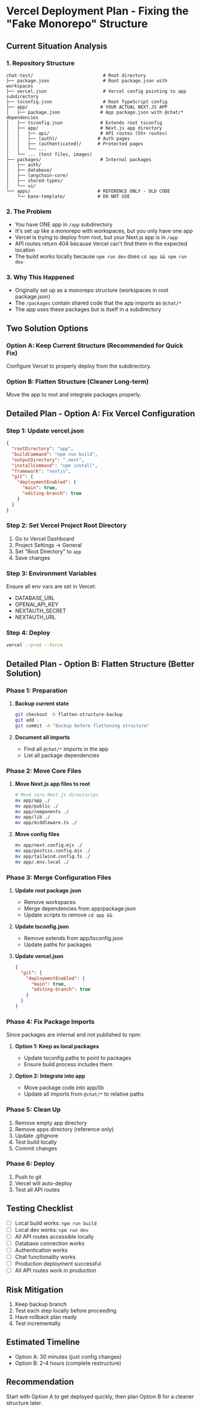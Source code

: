 # Vercel Deployment Plan - Fixing the "Fake Monorepo" Structure

## Current Situation Analysis

### 1. Repository Structure
```
chat-test/                          # Root directory
├── package.json                    # Root package.json with workspaces
├── vercel.json                     # Vercel config pointing to app subdirectory
├── tsconfig.json                   # Root TypeScript config
├── app/                           # YOUR ACTUAL NEXT.JS APP
│   ├── package.json               # App package.json with @chat/* dependencies
│   ├── tsconfig.json              # Extends root tsconfig
│   ├── app/                       # Next.js app directory
│   │   ├── api/                   # API routes (55+ routes)
│   │   ├── (auth)/               # Auth pages
│   │   ├── (authenticated)/      # Protected pages
│   │   └── ...
│   └── ... (test files, images)
├── packages/                      # Internal packages
│   ├── auth/
│   ├── database/
│   ├── langchain-core/
│   ├── shared-types/
│   └── ui/
└── apps/                         # REFERENCE ONLY - OLD CODE
    └── base-template/            # DO NOT USE
```

### 2. The Problem
- You have ONE app in `/app` subdirectory
- It's set up like a monorepo with workspaces, but you only have one app
- Vercel is trying to deploy from root, but your Next.js app is in `/app`
- API routes return 404 because Vercel can't find them in the expected location
- The build works locally because `npm run dev` does `cd app && npm run dev`

### 3. Why This Happened
- Originally set up as a monorepo structure (workspaces in root package.json)
- The `/packages` contain shared code that the app imports as `@chat/*`
- The app uses these packages but is itself in a subdirectory

## Two Solution Options

### Option A: Keep Current Structure (Recommended for Quick Fix)
Configure Vercel to properly deploy from the subdirectory.

### Option B: Flatten Structure (Cleaner Long-term)
Move the app to root and integrate packages properly.

## Detailed Plan - Option A: Fix Vercel Configuration

### Step 1: Update vercel.json
```json
{
  "rootDirectory": "app",
  "buildCommand": "npm run build",
  "outputDirectory": ".next",
  "installCommand": "npm install",
  "framework": "nextjs",
  "git": {
    "deploymentEnabled": {
      "main": true,
      "editing-branch": true
    }
  }
}
```

### Step 2: Set Vercel Project Root Directory
1. Go to Vercel Dashboard
2. Project Settings → General
3. Set "Root Directory" to `app`
4. Save changes

### Step 3: Environment Variables
Ensure all env vars are set in Vercel:
- DATABASE_URL
- OPENAI_API_KEY
- NEXTAUTH_SECRET
- NEXTAUTH_URL

### Step 4: Deploy
```bash
vercel --prod --force
```

## Detailed Plan - Option B: Flatten Structure (Better Solution)

### Phase 1: Preparation
1. **Backup current state**
   ```bash
   git checkout -b flatten-structure-backup
   git add .
   git commit -m "Backup before flattening structure"
   ```

2. **Document all imports**
   - Find all `@chat/*` imports in the app
   - List all package dependencies

### Phase 2: Move Core Files
1. **Move Next.js app files to root**
   ```bash
   # Move core Next.js directories
   mv app/app ./
   mv app/public ./
   mv app/components ./
   mv app/lib ./
   mv app/middleware.ts ./
   ```

2. **Move config files**
   ```bash
   mv app/next.config.mjs ./
   mv app/postcss.config.mjs ./
   mv app/tailwind.config.ts ./
   mv app/.env.local ./
   ```

### Phase 3: Merge Configuration Files
1. **Update root package.json**
   - Remove workspaces
   - Merge dependencies from app/package.json
   - Update scripts to remove `cd app &&`

2. **Update tsconfig.json**
   - Remove extends from app/tsconfig.json
   - Update paths for packages

3. **Update vercel.json**
   ```json
   {
     "git": {
       "deploymentEnabled": {
         "main": true,
         "editing-branch": true
       }
     }
   }
   ```

### Phase 4: Fix Package Imports
Since packages are internal and not published to npm:

1. **Option 1: Keep as local packages**
   - Update tsconfig paths to point to packages
   - Ensure build process includes them

2. **Option 2: Integrate into app**
   - Move package code into app/lib
   - Update all imports from `@chat/*` to relative paths

### Phase 5: Clean Up
1. Remove empty app directory
2. Remove apps directory (reference only)
3. Update .gitignore
4. Test build locally
5. Commit changes

### Phase 6: Deploy
1. Push to git
2. Vercel will auto-deploy
3. Test all API routes

## Testing Checklist
- [ ] Local build works: `npm run build`
- [ ] Local dev works: `npm run dev`
- [ ] All API routes accessible locally
- [ ] Database connection works
- [ ] Authentication works
- [ ] Chat functionality works
- [ ] Production deployment successful
- [ ] All API routes work in production

## Risk Mitigation
1. Keep backup branch
2. Test each step locally before proceeding
3. Have rollback plan ready
4. Test incrementally

## Estimated Timeline
- Option A: 30 minutes (just config changes)
- Option B: 2-4 hours (complete restructure)

## Recommendation
Start with Option A to get deployed quickly, then plan Option B for a cleaner structure later.